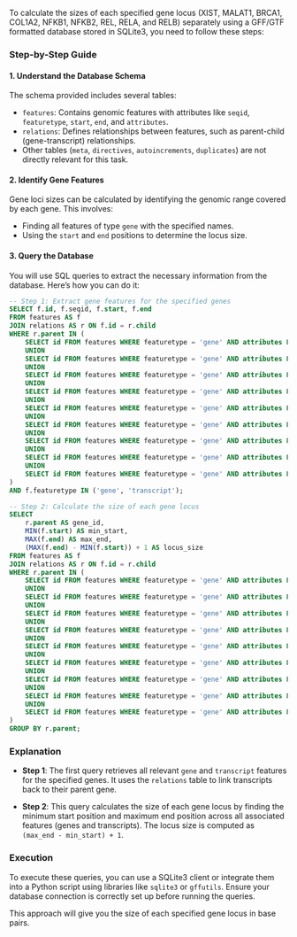 To calculate the sizes of each specified gene locus (XIST, MALAT1, BRCA1, COL1A2, NFKB1, NFKB2, REL, RELA, and RELB) separately using a GFF/GTF formatted database stored in SQLite3, you need to follow these steps:

### Step-by-Step Guide

#### 1. **Understand the Database Schema**

The schema provided includes several tables:
- `features`: Contains genomic features with attributes like `seqid`, `featuretype`, `start`, `end`, and `attributes`.
- `relations`: Defines relationships between features, such as parent-child (gene-transcript) relationships.
- Other tables (`meta`, `directives`, `autoincrements`, `duplicates`) are not directly relevant for this task.

#### 2. **Identify Gene Features**

Gene loci sizes can be calculated by identifying the genomic range covered by each gene. This involves:
- Finding all features of type `gene` with the specified names.
- Using the `start` and `end` positions to determine the locus size.

#### 3. **Query the Database**

You will use SQL queries to extract the necessary information from the database. Here’s how you can do it:

```sql
-- Step 1: Extract gene features for the specified genes
SELECT f.id, f.seqid, f.start, f.end
FROM features AS f
JOIN relations AS r ON f.id = r.child
WHERE r.parent IN (
    SELECT id FROM features WHERE featuretype = 'gene' AND attributes LIKE '%gene_id "%XIST";%'
    UNION
    SELECT id FROM features WHERE featuretype = 'gene' AND attributes LIKE '%gene_id "%MALAT1";%'
    UNION
    SELECT id FROM features WHERE featuretype = 'gene' AND attributes LIKE '%gene_id "%BRCA1";%'
    UNION
    SELECT id FROM features WHERE featuretype = 'gene' AND attributes LIKE '%gene_id "%COL1A2";%'
    UNION
    SELECT id FROM features WHERE featuretype = 'gene' AND attributes LIKE '%gene_id "%NFKB1";%'
    UNION
    SELECT id FROM features WHERE featuretype = 'gene' AND attributes LIKE '%gene_id "%NFKB2";%'
    UNION
    SELECT id FROM features WHERE featuretype = 'gene' AND attributes LIKE '%gene_id "%REL";%'
    UNION
    SELECT id FROM features WHERE featuretype = 'gene' AND attributes LIKE '%gene_id "%RELA";%'
    UNION
    SELECT id FROM features WHERE featuretype = 'gene' AND attributes LIKE '%gene_id "%RELB";%'
)
AND f.featuretype IN ('gene', 'transcript');

-- Step 2: Calculate the size of each gene locus
SELECT 
    r.parent AS gene_id,
    MIN(f.start) AS min_start,
    MAX(f.end) AS max_end,
    (MAX(f.end) - MIN(f.start)) + 1 AS locus_size
FROM features AS f
JOIN relations AS r ON f.id = r.child
WHERE r.parent IN (
    SELECT id FROM features WHERE featuretype = 'gene' AND attributes LIKE '%gene_id "%XIST";%'
    UNION
    SELECT id FROM features WHERE featuretype = 'gene' AND attributes LIKE '%gene_id "%MALAT1";%'
    UNION
    SELECT id FROM features WHERE featuretype = 'gene' AND attributes LIKE '%gene_id "%BRCA1";%'
    UNION
    SELECT id FROM features WHERE featuretype = 'gene' AND attributes LIKE '%gene_id "%COL1A2";%'
    UNION
    SELECT id FROM features WHERE featuretype = 'gene' AND attributes LIKE '%gene_id "%NFKB1";%'
    UNION
    SELECT id FROM features WHERE featuretype = 'gene' AND attributes LIKE '%gene_id "%NFKB2";%'
    UNION
    SELECT id FROM features WHERE featuretype = 'gene' AND attributes LIKE '%gene_id "%REL";%'
    UNION
    SELECT id FROM features WHERE featuretype = 'gene' AND attributes LIKE '%gene_id "%RELA";%'
    UNION
    SELECT id FROM features WHERE featuretype = 'gene' AND attributes LIKE '%gene_id "%RELB";%'
)
GROUP BY r.parent;
```

### Explanation

- **Step 1**: The first query retrieves all relevant `gene` and `transcript` features for the specified genes. It uses the `relations` table to link transcripts back to their parent gene.
  
- **Step 2**: This query calculates the size of each gene locus by finding the minimum start position and maximum end position across all associated features (genes and transcripts). The locus size is computed as `(max_end - min_start) + 1`.

### Execution

To execute these queries, you can use a SQLite3 client or integrate them into a Python script using libraries like `sqlite3` or `gffutils`. Ensure your database connection is correctly set up before running the queries.

This approach will give you the size of each specified gene locus in base pairs.